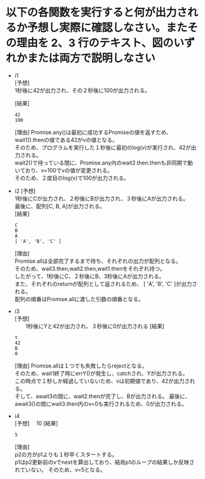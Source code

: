 # 以下の各関数を実行すると何が出力されるか予想し実際に確認しなさい。またその理由を 2、3 行のテキスト、図のいずれかまたは両方で説明しなさい

- i1  
   [予想]  
   1秒後に42が出力され、その２秒後に100が出力される。

  [結果]

  ```
  42
  100
  ```

  [理由]
  Promise.any()は最初に成功するPromiseの値を返すため、wait1().thenの値である42がvの値となる。  
  そのため、プログラムを実行した１秒後に最初のlog(v)が実行され、42が出力される。  
  wait2()で待っている間に、Promise.any内のwait2.then.thenも非同期で動いており、v=100でvの値が変更される。  
  そのため、２度目のlog(v)で100が出力される。

- i2
  [予想]  
   1秒後にCが出力され、２秒後にBが出力され、３秒後にAが出力される。  
   最後に、配列[C, B, A]が出力される。  
   [結果]

  ```
  C
  B
  A
  [ 'A', 'B', 'C' ]
  ```

  [理由]  
  Promise.allは全部完了するまで待ち、それぞれの出力が配列となる。  
  そのため、wait3.then,wait2.then,wait1.thenをそれぞれ待つ。  
  したがって、1秒後にC、２秒後にB、3秒後にAが出力される。  
  また、それぞれのreturnが配列として返されるため、 [ 'A', 'B', 'C' ]が出力される。  
  配列の順番はPromise.allに渡した引数の順番となる。

- i3  
   [予想]  
   　　1秒後にYと42が出力され、３秒後に0が出力される
  [結果]

  ```
  Y
  42
  B
  0
  ```

  [理由]
  Promise.allは１つでも失敗したらrejectとなる。  
  そのため、wait1終了時にerrY()が発生し、catchされ、Yが出力される。  
  この時点で１秒しか経過していないため、vは初期値であり、42が出力される。  
  そして、await3の間に、wait2.thenが完了し、Bが出力される。
  最後に、await3()の間にwait3.then内のv=0も実行されるため、0が出力される。

- i4  
   [予想]
  　10
  [結果]

  ```
  5
  ```

  [理由]  
  p2の方がp1よりも１秒早くスタートする。  
  p1はp2更新前のvでnextを算出しており、結局p1のループの結果しか反映されていない。
  そのため、v=5となる。
